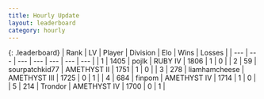 ```yaml
---
title: Hourly Update
layout: leaderboard
category: hourly
---
```


{: .leaderboard}
| Rank | LV | Player | Division | Elo | Wins | Losses |
| --- | --- | --- | --- | --- | --- | --- |
| <span data-change="30">1</span> | 1405 | <span title="ID: 4783">pojlk</span> | RUBY IV | <span data-change="-295">1806</span> | <span data-change="-77">1</span> | <span data-change="-28">0</span> |
| <span data-change="99">2</span> | 59 | <span title="ID: 728461">sourpatchkid77</span> | AMETHYST II | <span data-change="-258">1751</span> | <span data-change="-91">1</span> | <span data-change="-68">0</span> |
| <span data-change="168">3</span> | 278 | <span title="ID: 634314">liamhamcheese</span> | AMETHYST III | <span data-change="-275">1725</span> | <span data-change="-186">0</span> | <span data-change="-167">1</span> |
| <span data-change="191">4</span> | 684 | <span title="ID: 342410">finpom</span> | AMETHYST IV | <span data-change="-236">1714</span> | <span data-change="-28">1</span> | <span data-change="-11">0</span> |
| <span data-change="187">5</span> | 214 | <span title="ID: 41819">Trondor</span> | AMETHYST IV | <span data-change="-254">1700</span> | <span data-change="-28">0</span> | <span data-change="-9">1</span> |